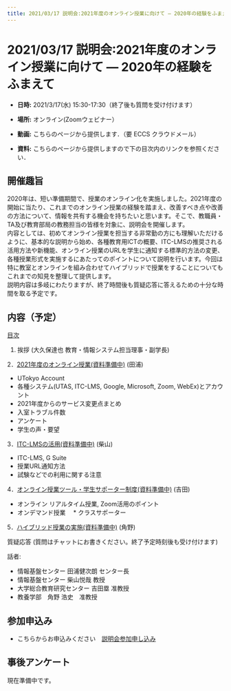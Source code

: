 ```yaml
---
title: 2021/03/17 説明会:2021年度のオンライン授業に向けて ― 2020年の経験をふまえて
---
```


# 2021/03/17  説明会:2021年度のオンライン授業に向けて ― 2020年の経験をふまえて

* **日時:** 2021/3/17(水) 15:30-17:30（終了後も質問を受け付けます）

* **場所:** オンライン(Zoomウェビナー）

* **動画:** こちらのページから提供します．（要 ECCS クラウドメール）

* **資料:** こちらのページから提供しますので下の目次内のリンクを参照ください．

## 開催趣旨

2020年は、短い準備期間で、授業のオンライン化を実施しました。2021年度の開始に当たり、これまでのオンライン授業の経験を踏まえ、改善すべき点や改善の方法について、情報を共有する機会を持ちたいと思います。そこで、教職員・TA及び教育部局の教務担当の皆様を対象に、説明会を開催します。<br>
内容としては、初めてオンライン授業を担当する非常勤の方にも理解いただけるように、基本的な説明から始め、各種教育用ICTの概要、ITC-LMSの推奨される活用方法や新機能、オンライン授業のURLを学生に通知する標準的方法の変更、各種授業形式を実施するにあたってのポイントについて説明を行います。今回は特に教室とオンラインを組み合わせてハイブリッドで授業をすることについてもこれまでの知見を整理して提供します。<br>
説明内容は多岐にわたりますが、終了時間後も質疑応答に答えるための十分な時間を取る予定です。

## 内容（予定）


<a href="slides/00-index.pdf">目次</a>
1. 挨拶 (大久保達也 教育・情報システム担当理事・副学長)
  
2．<a href="slides/#">2021年度のオンライン授業(資料準備中)</a> (田浦) 
  * UTokyo Account
  * 各種システム(UTAS, ITC-LMS, Google, Microsoft, Zoom, WebEx)とアカウント
  * 2021年度からのサービス変更点まとめ
  * 入室トラブル件数
  * アンケート
  * 学生の声・要望

3．<a href="slides/#">ITC-LMSの活用(資料準備中)</a> (柴山)
  * ITC-LMS, G Suite
  * 授業URL通知方法
  * 試験などでの利用に関する注意

4．<a href="slides/#">オンライン授業ツール・学生サポーター制度(資料準備中)</a> (吉田)
  * オンライン リアルタイム授業, Zoom活用のポイント
  * オンデマンド授業
　* クラスサポーター

5．<a href="slides/06-campus-wifi.pdf">ハイブリッド授業の実施(資料準備中)</a> (角野)

質疑応答 (質問はチャットにお書きください。終了予定時刻後も受け付けます)

話者:

* 情報基盤センター 田浦健次朗 センター長
* 情報基盤センター 柴山悦哉 教授
* 大学総合教育研究センター 吉田塁 准教授
* 教養学部　角野 浩史　准教授 

## 参加申込み

* こちらからお申込みください　[説明会参加申し込み](https://u-tokyo-ac-jp.zoom.us/webinar/register/2016142429185/WN_cHTxJz9TSrSsA3iSDcmWRQ)


## 事後アンケート

現在準備中です。


